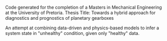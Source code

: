Code generated for the completion of a Masters in Mechanical Engineering at the University of Pretoria. Thesis Title: Towards a hybrid approach for diagnostics and prognostics of planetary gearboxes

An attempt at combining data-driven and physics-based models to infer a system state in "unhealthy" condition, given only "healthy" data.
